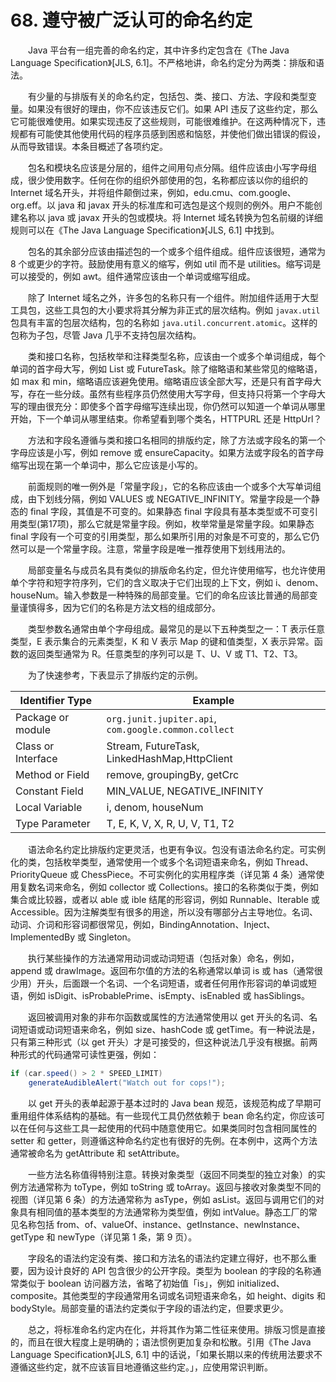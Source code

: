 # 68. 遵守被广泛认可的命名约定

　　Java 平台有一组完善的命名约定，其中许多约定包含在《The Java Language Specification》[JLS, 6.1]。不严格地讲，命名约定分为两类：排版和语法。

　　有少量的与排版有关的命名约定，包括包、类、接口、方法、字段和类型变量。如果没有很好的理由，你不应该违反它们。如果 API 违反了这些约定，那么它可能很难使用。如果实现违反了这些规则，可能很难维护。在这两种情况下，违规都有可能使其他使用代码的程序员感到困惑和恼怒，并使他们做出错误的假设，从而导致错误。本条目概述了各项约定。

　　包名和模块名应该是分层的，组件之间用句点分隔。组件应该由小写字母组成，很少使用数字。任何在你的组织外部使用的包，名称都应该以你的组织的 Internet 域名开头，并将组件颠倒过来，例如，edu.cmu、com.google、org.eff。以 java 和 javax 开头的标准库和可选包是这个规则的例外。用户不能创建名称以 java 或 javax 开头的包或模块。将 Internet 域名转换为包名前缀的详细规则可以在《The Java Language Specification》[JLS, 6.1] 中找到。

　　包名的其余部分应该由描述包的一个或多个组件组成。组件应该很短，通常为 8 个或更少的字符。鼓励使用有意义的缩写，例如 util 而不是 utilities。缩写词是可以接受的，例如 awt。组件通常应该由一个单词或缩写组成。

　　除了 Internet 域名之外，许多包的名称只有一个组件。附加组件适用于大型工具包，这些工具包的大小要求将其分解为非正式的层次结构。例如 `javax.util` 包具有丰富的包层次结构，包的名称如 `java.util.concurrent.atomic`。这样的包称为子包，尽管 Java 几乎不支持包层次结构。

　　类和接口名称，包括枚举和注释类型名称，应该由一个或多个单词组成，每个单词的首字母大写，例如 List 或 FutureTask。除了缩略语和某些常见的缩略语，如 max 和 min，缩略语应该避免使用。缩略语应该全部大写，还是只有首字母大写，存在一些分歧。虽然有些程序员仍然使用大写字母，但支持只将第一个字母大写的理由很充分：即使多个首字母缩写连续出现，你仍然可以知道一个单词从哪里开始，下一个单词从哪里结束。你希望看到哪个类名，HTTPURL 还是 HttpUrl？

　　方法和字段名遵循与类和接口名相同的排版约定，除了方法或字段名的第一个字母应该是小写，例如 remove 或 ensureCapacity。如果方法或字段名的首字母缩写出现在第一个单词中，那么它应该是小写的。

　　前面规则的唯一例外是「常量字段」，它的名称应该由一个或多个大写单词组成，由下划线分隔，例如 VALUES 或 NEGATIVE_INFINITY。常量字段是一个静态的 final 字段，其值是不可变的。如果静态 final 字段具有基本类型或不可变引用类型(第17项)，那么它就是常量字段。例如，枚举常量是常量字段。如果静态 final 字段有一个可变的引用类型，那么如果所引用的对象是不可变的，那么它仍然可以是一个常量字段。注意，常量字段是唯一推荐使用下划线用法的。

　　局部变量名与成员名具有类似的排版命名约定，但允许使用缩写，也允许使用单个字符和短字符序列，它们的含义取决于它们出现的上下文，例如 i、denom、houseNum。输入参数是一种特殊的局部变量。它们的命名应该比普通的局部变量谨慎得多，因为它们的名称是方法文档的组成部分。

　　类型参数名通常由单个字母组成。最常见的是以下五种类型之一：T 表示任意类型，E 表示集合的元素类型，K 和 V 表示 Map 的键和值类型，X 表示异常。函数的返回类型通常为 R。任意类型的序列可以是 T、U、V 或 T1、T2、T3。

　　为了快速参考，下表显示了排版约定的示例。

| Identifier Type    | Example                                              |
| ------------------ | ---------------------------------------------------- |
| Package or module  | `org.junit.jupiter.api`, `com.google.common.collect` |
| Class or Interface | Stream, FutureTask, LinkedHashMap,HttpClient         |
| Method or Field    | remove, groupingBy, getCrc                           |
| Constant Field     | MIN_VALUE, NEGATIVE_INFINITY                         |
| Local Variable     | i, denom, houseNum                                   |
| Type Parameter     | T, E, K, V, X, R, U, V, T1, T2                       |

　　语法命名约定比排版约定更灵活，也更有争议。包没有语法命名约定。可实例化的类，包括枚举类型，通常使用一个或多个名词短语来命名，例如 Thread、PriorityQueue 或 ChessPiece。不可实例化的实用程序类（详见第 4 条）通常使用复数名词来命名，例如 collector 或 Collections。接口的名称类似于类，例如集合或比较器，或者以 able 或 ible 结尾的形容词，例如 Runnable、Iterable 或 Accessible。因为注解类型有很多的用途，所以没有哪部分占主导地位。名词、动词、介词和形容词都很常见，例如，BindingAnnotation、Inject、ImplementedBy 或 Singleton。

　　执行某些操作的方法通常用动词或动词短语（包括对象）命名，例如，append 或 drawImage。返回布尔值的方法的名称通常以单词 is 或 has（通常很少用）开头，后面跟一个名词、一个名词短语，或者任何用作形容词的单词或短语，例如 isDigit、isProbablePrime、isEmpty、isEnabled 或 hasSiblings。

　　返回被调用对象的非布尔函数或属性的方法通常使用以 get 开头的名词、名词短语或动词短语来命名，例如 size、hashCode 或 getTime。有一种说法是，只有第三种形式（以 get 开头）才是可接受的，但这种说法几乎没有根据。前两种形式的代码通常可读性更强，例如：

```java
if (car.speed() > 2 * SPEED_LIMIT)
    generateAudibleAlert("Watch out for cops!");
```

　　以 get 开头的表单起源于基本过时的 Java bean 规范，该规范构成了早期可重用组件体系结构的基础。有一些现代工具仍然依赖于 bean 命名约定，你应该可以在任何与这些工具一起使用的代码中随意使用它。如果类同时包含相同属性的 setter 和 getter，则遵循这种命名约定也有很好的先例。在本例中，这两个方法通常被命名为 getAttribute 和 setAttribute。

　　一些方法名称值得特别注意。转换对象类型（返回不同类型的独立对象）的实例方法通常称为 toType，例如 toString 或 toArray。返回与接收对象类型不同的视图（详见第 6 条）的方法通常称为 asType，例如 asList。返回与调用它们的对象具有相同值的基本类型的方法通常称为类型值，例如 intValue。静态工厂的常见名称包括 from、of、valueOf、instance、getInstance、newInstance、getType 和 newType（详见第 1 条，第 9 页）。

　　字段名的语法约定没有类、接口和方法名的语法约定建立得好，也不那么重要，因为设计良好的 API 包含很少的公开字段。类型为 boolean 的字段的名称通常类似于 boolean 访问器方法，省略了初始值「is」，例如 initialized、composite。其他类型的字段通常用名词或名词短语来命名，如 height、digits 和 bodyStyle。局部变量的语法约定类似于字段的语法约定，但要求更少。

　　总之，将标准命名约定内在化，并将其作为第二性征来使用。排版习惯是直接的，而且在很大程度上是明确的；语法惯例更加复杂和松散。引用《The Java Language Specification》[JLS, 6.1] 中的话说，「如果长期以来的传统用法要求不遵循这些约定，就不应该盲目地遵循这些约定。」，应使用常识判断。